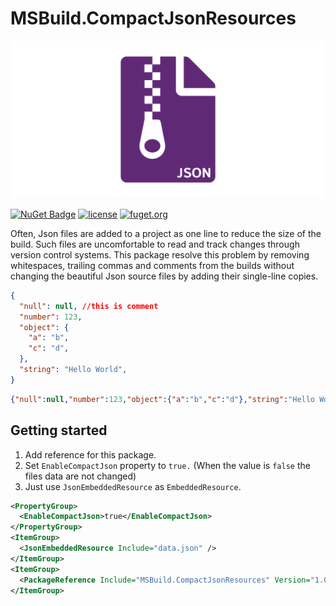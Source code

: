 # MSBuild.CompactJsonResources

![header](https://raw.githubusercontent.com/dimonovdd/MSBuild.CompactJsonResources/main/header.svg)

[![NuGet Badge](https://img.shields.io/nuget/vpre/MSBuild.CompactJsonResources)](https://www.nuget.org/packages/MSBuild.CompactJsonResources/) [![license](https://img.shields.io/github/license/dimonovdd/MSBuild.CompactJsonResources)](https://github.com/dimonovdd/MSBuild.CompactJsonResources/blob/main/LICENSE) [![fuget.org](https://www.fuget.org/packages/MSBuild.CompactJsonResources/badge.svg)](https://www.fuget.org/packages/MSBuild.CompactJsonResources)

Often, Json files are added to a project as one line to reduce the size of the build. Such files are uncomfortable to read and track changes through version control systems. This package resolve this problem by removing whitespaces, trailing commas and comments from the builds without changing the beautiful Json source files by adding their single-line copies.

```json
{
  "null": null, //this is comment
  "number": 123,
  "object": {
    "a": "b",
    "c": "d",
  },
  "string": "Hello World",
}
```

```json
{"null":null,"number":123,"object":{"a":"b","c":"d"},"string":"Hello World"}
```

## Getting started

1) Add reference for this package.
2) Set `EnableCompactJson` property to `true.` (When the value is `false` the files data are not changed)
3) Just use `JsonEmbeddedResource` as `EmbeddedResource`.

```xml
<PropertyGroup>
  <EnableCompactJson>true</EnableCompactJson>
</PropertyGroup>
<ItemGroup>
  <JsonEmbeddedResource Include="data.json" />
</ItemGroup>
<ItemGroup>
  <PackageReference Include="MSBuild.CompactJsonResources" Version="1.0.0" PrivateAssets="all"/>
</ItemGroup>
```
